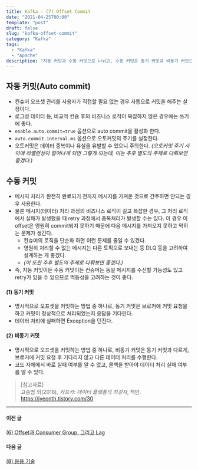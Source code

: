 ```yaml
---
title: Kafka - (7) Offset Commit
date: "2021-04-25T00:00"
template: "post"
draft: false
slug: "kafka-offset-commit"
category: "Kafka"
tags:
  - "Kafka"
  - "Apache"
description: "자동 커밋과 수동 커밋으로 나뉘고, 수동 커밋은 동기 커밋과 비동기 커밋으로 나뉜다. 각각 상황과 용도에 맞도록 적절하게 활용해야 성능과 가용성 차원에서 이슈가 없다."
---
```


## 자동 커밋(Auto commit)
- 컨슈머 오프셋 관리를 사용자가 직접할 필요 없는 경우 자동으로 커밋을 해주는 설정이다.
- 로그성 데이터 등, 비교적 컨슘 후의 비즈니스 로직이 복잡하지 않은 경우에는 쓰기에 좋다. 
- `enable.auto.commit=true` 옵션으로 auto commit을 활성화 한다.
- `auto.commit.interval.ms` 옵션으로 오토커밋의 주기를 설정한다.
- 오토커밋은 데이터 중복이나 유실을 유발할 수 있으니 주의한다. _(오토커밋 주기 사이에 리밸런싱이 일어나게 되면 그렇게 되는데, 이는 추후 별도의 주제로 다뤄보면 좋겠다.)_

## 수동 커밋
- 메시지 처리가 완전히 완료되기 전까지 메시지를 가져온 것으로 간주하면 안되는 경우 사용한다.
- 물론 메시지(데이터) 처리 과정의 비즈니스 로직이 길고 복잡한 경우, 그 처리 로직에서 실패가 발생했을 때 retry 과정에서 중복처리가 발생할 수는 있다. 이 경우 이 offset은 영원히 commit되지 못하기 때문에 다음 메시지를 가져오지 못하고 막히는 문제가 생긴다. 
  - 컨슈머의 로직을 단순화 하면 이런 문제를 줄일 수 있겠다.
  - 영원히 처리할 수 없는 메시지는 다른 토픽으로 보내는 등 DLQ 등을 고려하여 설계하는 게 좋겠다.
  - _(이 또한 추후 별도의 주제로 다뤄보면 좋겠다.)_
- 즉, 자동 커밋이든 수동 커밋이든 컨슈머는 동일 메시지를 수신할 가능성도 있고 retry가 있을 수 있으므로 멱등성을 고려하는 것이 좋다.

#### (1) 동기 커밋
- 명시적으로 오프셋을 커밋하는 방법 중 하나로, 동기 커밋은 브로커에 커밋 요청을 하고 커밋이 정상적으로 처리되었는지 응답을 기다린다.
- 데이터 처리에 실패하면 Exception을 던진다.

#### (2) 비동기 커밋
- 명시적으로 오프셋을 커밋하는 방법 중 하나로, 비동기 커밋은 동기 커밋과 다르게, 브로커에 커밋 요청 후 기다리지 않고 다른 데이터 처리를 수행한다.
- 코드 자체에서 바로 실패 여부를 알 수 없고, 콜백을 받아야 데이터 처리 실패 여부를 알 수 있다.


> [참고자료]  
> 고승범 외(2018), _카프카: 데이터 플랫폼의 최강자_, 책만.  
> https://jyeonth.tistory.com/30  

---

#### 이전 글
[(6) Offset과 Consumer Group, 그리고 Lag](/posts/kafka-offset)

#### 다음 글
[(8) 응용 기술](/posts/kafka-applied-technology)
